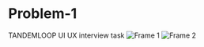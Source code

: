 # Problem-1
TANDEMLOOP UI UX interview task
![Frame 1](https://user-images.githubusercontent.com/127116189/223218277-f385f7e1-5137-4762-b87e-d7f5aa3af3db.png)
![Frame 2](https://user-images.githubusercontent.com/127116189/223218598-1aed6639-0221-40dc-821d-d71ddf9ada1c.png)
